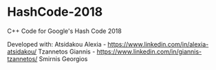 # HashCode-2018
C++ Code for Google's Hash Code 2018

Developed with: Atsidakou Alexia - https://www.linkedin.com/in/alexia-atsidakou/
                Tzannetos Giannis - https://www.linkedin.com/in/giannis-tzannetos/
                Smirnis Georgios
